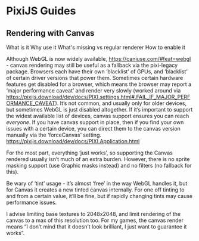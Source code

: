 # PixiJS Guides
## Rendering with Canvas


What is it
Why use it
What's missing vs regular renderer
How to enable it


Although WebGL is now widely available, https://caniuse.com/#feat=webgl - canvas rendering may still be useful as a fallback via the pixi-legacy package. Browsers each have their own ‘blacklist’ of GPUs, and ‘blacklist’ of certain driver versions that power them. Sometimes certain hardware features get disabled for a browser, which means the browser may report a ‘major performance caveat’ and render very slowly (worked around via https://pixijs.download/dev/docs/PIXI.settings.html#.FAIL_IF_MAJOR_PERFORMANCE_CAVEAT). It’s not common, and usually only for older devices, but sometimes WebGL is just disabled altogether. If it’s important to support the widest available list of devices, canvas support ensures you can reach _everyone_. If you have canvas support in place, then  if you find your own issues with a certain device, you can direct them to the canvas version manually via the ‘forceCanvas’ setting. https://pixijs.download/dev/docs/PIXI.Application.html

For the most part, everything ‘just works’, so supporting the Canvas rendered usually isn’t much of an extra burden. However, there is no sprite masking support (use Graphic masks instead) and no filters (no fallback for this).

Be wary of ‘tint’ usage - it’s almost ‘free’ in the way WebGL handles it, but for Canvas it creates a new tinted canvas internally. For one off tinting to and from a certain value, it’ll be fine, but if rapidly changing tints may cause performance issues.

I advise limiting base textures to 2048x2048, and limit rendering of the canvas to a max of this resolution too. For my games, the canvas render means “I don’t mind that it doesn’t look brilliant, I just want to guarantee it works”.
